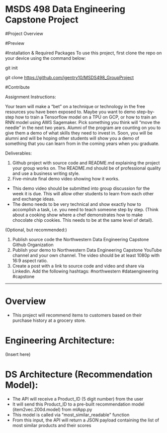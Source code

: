 # MSDS 498 Data Engineering Capstone Project

#Project Overview

#Preview

#Installation & Required Packages
To use this project, first clone the repo on your device using the command below:

git init

git clone https://github.com/jgentry10/MSDS498_GroupProject

#Contribute






Assignment Instructions:

Your team will make a “bet” on a technique or technology in the free resources you have been exposed to.  Maybe you want to demo step-by-step how to train a Tensorflow model on a TPU on GCP, or how to train an RNN model using AWS Sagemaker.  Pick something you think will “move the needle” in the next two years. Alumni of the program are counting on you to give them a demo of what skills they need to invest in.  Soon, you will be alumni and will be hoping other students will show you a demo of something that you can learn from in the coming years when you graduate.

Deliverables:
1. Github project with source code and README.md explaining the project your group works on.  The README.md should be of professional quality and use a business writing style.
1. Five-minute final demo video showing how it works.  
 - This demo video should be submitted into group discussion for the week it is due.  This will allow other students to learn from each other and exchange ideas.
 - The demo needs to be very technical and show exactly how to accomplish a task, i.e. you need to teach someone step by step.  (Think about a cooking show where a chef demonstrates how to make chocolate chip cookies.  This needs to be at the same level of detail).

(Optional, but recommended:)
1. Publish source code the Northwestern Data Engineering Capstone Github Organization
1. Publish your demo to Northwestern Data Engineering Capstone YouTube channel and your own channel. The video should be at least 1080p with 16:9 aspect ratio.
1. Create a post with a link to source code and video and share via Linkedin.  Add the following hashtags: #northwestern #dataengineering #capstone

---
# Overview
- This project will recommend items to customers based on their purchase history at a grocery store. 


# Engineering Architecture:

(Insert here)


# DS Architecture (Recommendation Model):

- The API will receive a Product_ID (5 digit number) from the user
- It will send this Product_ID to a pre-built recommendation model (item2vec.200d.model) from mlApp.py
- This model is called via "most_similar_readable" function
- From this input, the API will return a JSON payload containing the list of most similar products and their scores
